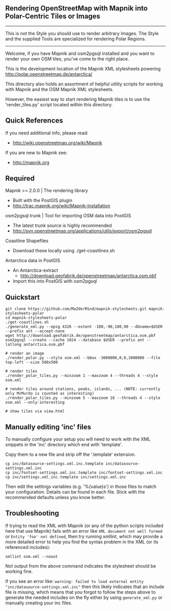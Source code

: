 
Rendering OpenStreetMap with Mapnik into Polar-Centric Tiles or Images
----------------------------------------------------------------------

***
This is not the Style you should use to render arbitrary Images. The Style and
the supplied Tools are specialized for rendering Polar Regions.
***

Welcome, if you have Mapnik and osm2pgsql installed and you want
to render your own OSM tiles, you've come to the right place.

This is the development location of the Mapnik XML stylesheets powering
http://polar.openstreetmap.de/antarctica/

This directory also holds an assortment of helpful utility scripts for
working with Mapnik and the OSM Mapnik XML stylesheets.

However, the easiest way to start rendering Mapnik tiles is to use the 
'render_tiles.py' script located within this directory.


Quick References
----------------
If you need additional info, please read:
 - http://wiki.openstreetmap.org/wiki/Mapnik

If you are new to Mapnik see:
 - http://mapnik.org


Required
--------

Mapnik >= 2.0.0 | The rendering library
 * Built with the PostGIS plugin
 * http://trac.mapnik.org/wiki/Mapnik-Installation

osm2pgsql trunk | Tool for importing OSM data into PostGIS
 * The latest trunk source is highly recommended
 * http://svn.openstreetmap.org/applications/utils/export/osm2pgsql

Coastline Shapefiles
 * Download these locally using ./get-coastlines.sh

Antarctica data in PostGIS
 * An Antarctica-extract
   - http://download.geofabrik.de/openstreetmap/antarctica.osm.pbf
 * Import this into PostGIS with osm2pgsql



Quickstart
----------

    git clone https://github.com/MaZderMind/mapnik-stylesheets.git mapnik-stylesheets-polar
    cd mapnik-stylesheets-polar
    ./get-coastlines.sh
    ./generate_xml.py --epsg 4326 --extent -180,-90,180,90 --dbname=$USER --prefix ant --accept-none
    wget http://download.geofabrik.de/openstreetmap/antarctica.osm.pbf
    osm2pgsql --create --cache 1024 --database $USER --prefix ant --latlong antarctica.osm.pbf
    
    # render an image
    ./render_polar.py --style osm.xml --bbox -3000000,0,0,3000000 --file top-left --size 500x500
    
    # render tiles
    ./render_polar_tiles.py --minzoom 1 --maxzoom 4 --threads 4 --style osm.xml

    # render tiles around stations, peaks, islands, ... (NOTE: currently only McMurdo is counted as interesting)
    ./render_polar_tiles.py --minzoom 5 --maxzoom 18 --threads 4 --style osm.xml --only-interesting
    
    # show tiles via view.html

Manually editing 'inc' files
----------------------------

To manually configure your setup you will need to work with the XML snippets 
in the 'inc' directory which end with 'template'.

Copy them to a new file and strip off the '.template' extension.

    cp inc/datasource-settings.xml.inc.template inc/datasource-settings.xml.inc
    cp inc/fontset-settings.xml.inc.template inc/fontset-settings.xml.inc
    cp inc/settings.xml.inc.template inc/settings.xml.inc

Then edit the settings variables (e.g. '%(value)s') in those files to match your configuration.
Details can be found in each file. Stick with the recommended defaults unless you know better.

Troubleshooting
---------------

If trying to read the XML with Mapnik (or any of the python scripts included here that use Mapnik)
fails with an error like `XML document not well formed` or `Entity 'foo' not defined`, then try running
xmllint, which may provide a more detailed error to help you find the syntax problem in the XML (or its
referenced includes):

    xmllint osm.xml --noout

Not output from the above command indicates the stylesheet should be working fine.

If you see an error like: `warning: failed to load external entity "inc/datasource-settings.xml.inc"` then this
likely indicates that an include file is missing, which means that you forgot to follow the steps above to generate the needed includes on the fly either by using `generate_xml.py` or manually creating your inc files.
